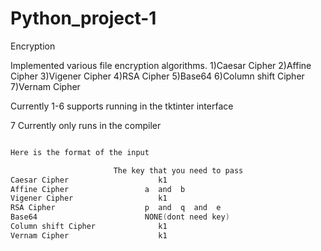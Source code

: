 # Python_project-1
Encryption

Implemented various file encryption algorithms.
1)Caesar Cipher
2)Affine Cipher
3)Vigener Cipher
4)RSA Cipher
5)Base64
6)Column shift Cipher
7)Vernam Cipher

Currently 1-6 supports running in the tktinter interface

7 Currently only runs in the compiler

```c

Here is the format of the input

                       The key that you need to pass
Caesar Cipher                    k1
Affine Cipher                 a  and  b
Vigener Cipher                   k1
RSA Cipher                    p  and  q  and  e
Base64                        NONE(dont need key)
Column shift Cipher              k1
Vernam Cipher                    k1

```
